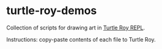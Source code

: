 # turtle-roy-demos

Collection of scripts for drawing art in [Turtle Roy REPL](https://turtle-roy.fly.dev/).

Instructions: copy-paste contents of each file to Turtle Roy.
